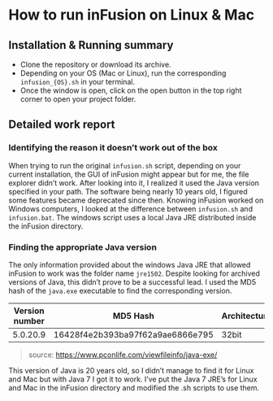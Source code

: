 # How to run inFusion on Linux & Mac

## Installation & Running summary


 - Clone the repository or download its archive.
 - Depending on your OS (Mac or Linux), run the corresponding `infusion_{OS}.sh` in your
terminal.
- Once the window is open, click on the open button in the top right corner to open your project folder.


## Detailed work report

### Identifying the reason it doesn’t work out of the box
When trying to run the original `infusion.sh` script, depending on your current installation, the GUI of inFusion might appear but for me, the file explorer didn’t work. After looking into it, I realized it used the Java version specified in your path. The software being nearly 10 years old, I figured some features became deprecated since then. Knowing inFusion worked on Windows computers, I looked at the difference between `infusion.sh` and `infusion.bat`. The windows script uses a local Java JRE distributed inside the inFusion directory.

### Finding the appropriate Java version

The only information provided about the windows Java JRE that allowed inFusion to work was the folder name `jre1502`. Despite looking for archived versions of Java, this didn’t prove to be a successful lead. I used the MD5 hash of the `java.exe` executable to find the corresponding
version.

|Version number|MD5 Hash                        |Architecture| Size      |
|--------------|--------------------------------|------------|-----------|
|5.0.20.9      |16428f4e2b393ba97f62a9ae6866e795|32bit       |  48K      |

> source: https://www.pconlife.com/viewfileinfo/java-exe/

This version of Java is 20 years old, so I didn’t manage to find it for Linux and Mac but with Java 7 I got it to work. I’ve put the Java 7 JRE’s for Linux and Mac in the inFusion directory and modified the .sh scripts to use them.
